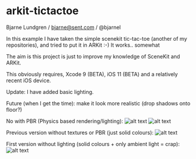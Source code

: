 # arkit-tictactoe
Bjarne Lundgren / bjarne@sent.com / @bjarnel

In this example I have taken the simple scenekit tic-tac-toe (another of my repositories), and tried to put it in ARKit :-)
It works.. somewhat

The aim is this project is just to improve my knowledge of SceneKit and ARKit.

This obviously requires, Xcode 9 (BETA), iOS 11 (BETA) and a relatively recent iOS device.

Update: I have added basic lighting.

Future (when I get the time): make it look more realistic (drop shadows onto floor?)

No with PBR (Physics based rendering/lighting):
![alt text](https://raw.githubusercontent.com/bjarnel/arkit-tictactoe/master/tictactoe-pbr.jpg)
![alt text](https://raw.githubusercontent.com/bjarnel/arkit-tictactoe/master/tictactoe-pbr-closeup.jpg)

Previous version without textures or PBR (just solid colours):
![alt text](https://raw.githubusercontent.com/bjarnel/arkit-tictactoe/master/tictactoe-lighting.jpg)

First version without lighting (solid colours + only ambient light = crap):
![alt text](https://raw.githubusercontent.com/bjarnel/arkit-tictactoe/master/tictactoe-nolighting.jpg)

